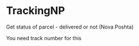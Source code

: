 # TrackingNP

Get status of parcel - delivered or not (Nova Poshta)

You need track number for this
